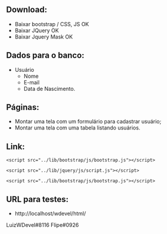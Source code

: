
## Download:
- Baixar bootstrap / CSS, JS OK
- Baixar JQuery              OK
- Baixar Jquery Mask         OK


## Dados para o banco:
+ Usuário 
    - Nome
    - E-mail
    - Data de Nascimento.

## Páginas: 
- Montar uma tela com um formulário para cadastrar usuário;
- Montar uma tela com uma tabela listando usuários.


## Link:
```<script src="../lib/bootstrap/js/bootstrap.js"></script>```

```<script src="../lib/jquery/js/script.js"></script>```

```<script src="../lib/bootstrap/js/bootstrap.js"></script>```
## URL para testes:
- http://localhost/wdevel/html/

LuizWDevel#8116
Flipe#0926






